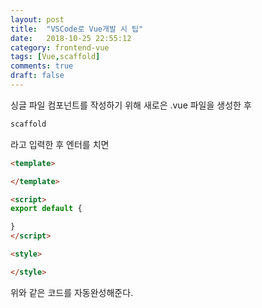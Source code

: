 ```yaml
---
layout: post
title:  "VSCode로 Vue개발 시 팁"
date:   2018-10-25 22:55:12
category: frontend-vue
tags: [Vue,scaffold]
comments: true
draft: false
---
```

싱글 파일 컴포넌트를 작성하기 위해 새로은 .vue 파일을 생성한 후

```js
scaffold
```

라고 입력한 후 엔터를 치면
<!--more-->
```html
<template>

</template>

<script>
export default {

}
</script>

<style>

</style>
```

위와 같은 코드를 자동완성해준다.
